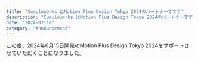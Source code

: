 ```yaml
---
title: "Cumuloworks はMotion Plus Design Tokyo 2024のパートナーです！"
description: "Cumuloworks はMotion Plus Design Tokyo 2024のパートナーです！"
date: "2024-07-18"
category: "Announcement"
---
```



この度、2024年6月15日開催のMotion Plus Design Tokyo 2024をサポートさせていただくことになりました。
